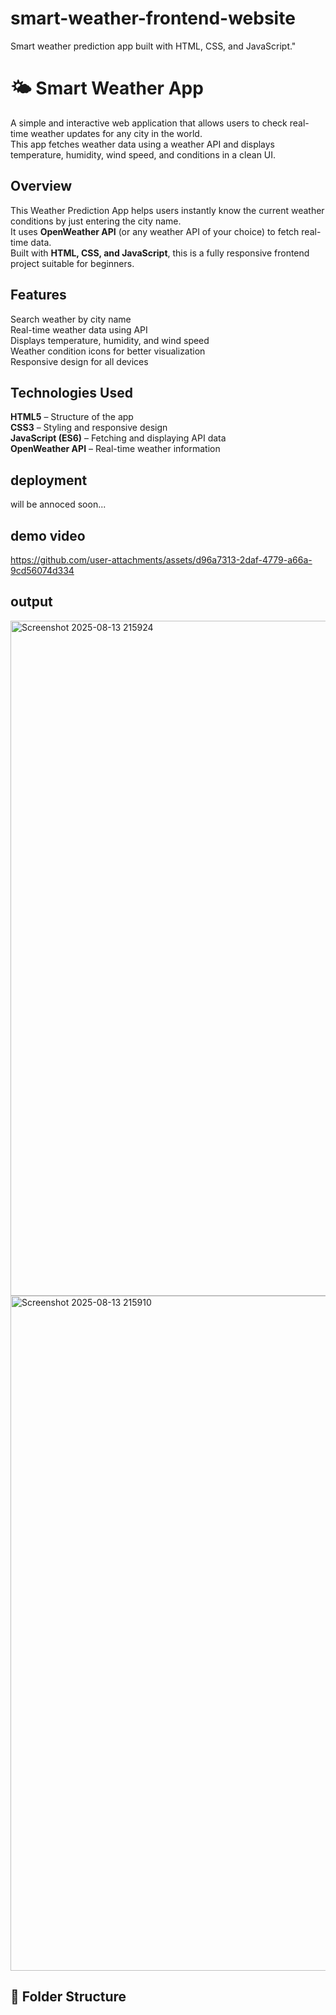 # smart-weather-frontend-website
Smart weather prediction app built with HTML, CSS, and JavaScript."
# 🌤 Smart Weather App

A simple and interactive web application that allows users to check real-time weather updates for any city in the world.  
This app fetches weather data using a weather API and displays temperature, humidity, wind speed, and conditions in a clean UI.


##  Overview

This Weather Prediction App helps users instantly know the current weather conditions by just entering the city name.  
It uses **OpenWeather API** (or any weather API of your choice) to fetch real-time data.  
Built with **HTML, CSS, and JavaScript**, this is a fully responsive frontend project suitable for beginners.



##  Features

Search weather by city name  
Real-time weather data using API  
 Displays temperature, humidity, and wind speed  
Weather condition icons for better visualization  
Responsive design for all devices  


##  Technologies Used
**HTML5** – Structure of the app  
**CSS3** – Styling and responsive design  
**JavaScript (ES6)** – Fetching and displaying API data  
**OpenWeather API** – Real-time weather information  

## deployment
will be annoced soon...

## demo video

https://github.com/user-attachments/assets/d96a7313-2daf-4779-a66a-9cd56074d334

## output
<img width="1920" height="1080" alt="Screenshot 2025-08-13 215924" src="https://github.com/user-attachments/assets/de421d60-8f4e-4ab0-ace8-189c69ce5687" />
<img width="1920" height="1080" alt="Screenshot 2025-08-13 215910" src="https://github.com/user-attachments/assets/218d09e6-1e3b-4b3e-a687-ebdab2681834" />




## 📂 Folder Structure

